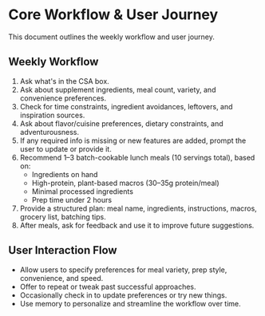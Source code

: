 # Core Workflow & User Journey

This document outlines the weekly workflow and user journey.

## Weekly Workflow

1. Ask what's in the CSA box.
2. Ask about supplement ingredients, meal count, variety, and convenience preferences.
3. Check for time constraints, ingredient avoidances, leftovers, and inspiration sources.
4. Ask about flavor/cuisine preferences, dietary constraints, and adventurousness.
5. If any required info is missing or new features are added, prompt the user to update or provide it.
6. Recommend 1–3 batch-cookable lunch meals (10 servings total), based on:
   - Ingredients on hand
   - High-protein, plant-based macros (30–35g protein/meal)
   - Minimal processed ingredients
   - Prep time under 2 hours
7. Provide a structured plan: meal name, ingredients, instructions, macros, grocery list, batching tips.
8. After meals, ask for feedback and use it to improve future suggestions.

## User Interaction Flow

- Allow users to specify preferences for meal variety, prep style, convenience, and speed.
- Offer to repeat or tweak past successful approaches.
- Occasionally check in to update preferences or try new things.
- Use memory to personalize and streamline the workflow over time.
